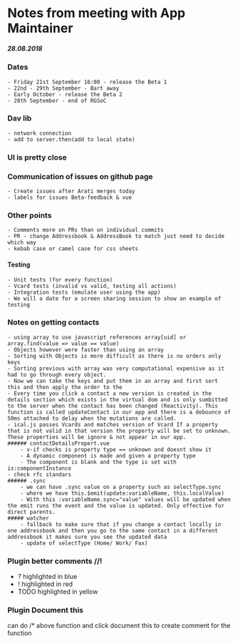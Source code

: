 # Notes from meeting with App Maintainer
##### *28.08.2018*

### Dates
    - Friday 21st September 16:00 - release the Beta 1
    - 22nd - 29th September - Bart away
    - Early October - release the Beta 2
    - 28th September - end of RGSoC

### Dav lib 
    - network connection
    - add to server.then(add to local state)
    
### UI is pretty close

### Communication of issues on github page
    - Create issues after Arati merges today
    - labels for issues Beta-feedback & vue

### Other points
    - Comments more on PRs than on individual commits
    - PR - change Addressbook & AddressBook to match just need to decide which way
    - kebab case or camel case for css sheets
    
#### Testing
    - Unit tests (for every function)
    - Vcard tests (invalid vs valid, testing all actions)
    - Integration tests (emulate user using the app)
    - We will a date for a screen sharing session to show an example of testing
    
### Notes on getting contacts
    - using array to use javascript references array[uid] or array.find(value => value == value) 
    - Objects however were faster than using an array
    - Sorting with Objects is more difficult as there is no orders only keys
    - Sorting previous with array was very computational expensive as it had to go through every object.
    - Now we can take the keys and put them in an array and first sort this and then apply the order to the 
    - Every time you click a contact a new version is created in the details section which exists in the virtual dom and is only sumbitted to the server when the contact has been changed (Reactivity). This function is called updateContact in our app and there is a debounce of 50ms attached to delay when the mutations are called.
    - ical.js passes Vcards and matches version of Vcard If a property that is not valid in that version the property will be set to unknown. These properties will be ignore & not appear in our app.
    ###### contactDetailsPropert.vue
        - v-if checks is property type == unknown and doesnt show it
        - A dynamic component is made and given a property type
        - The component is blank and the type is set with is:componentInstance
    - check rfc standars
    ###### .sync 
        - we can have .sync value on a property such as selectType.sync
        - where we have this.$emit(update:variableName, this.localValue)
        - With this :variableName.sync="value" values will be updated when the emit runs the event and the value is updated. Only effective for direct parents.
    ##### watcher
        - fallback to make sure that if you change a contact locally in one addressbook and then you go to the same contact in a different addressbook it makes sure you see the updated data
        - update of selectType (Home/ Work/ Fax)


### Plugin better comments //!
* ? highlighted in blue
* ! highlighted in red
* TODO highlighted in yellow

### Plugin Document this
can do /* above function and click document this to create comment for the function
    
